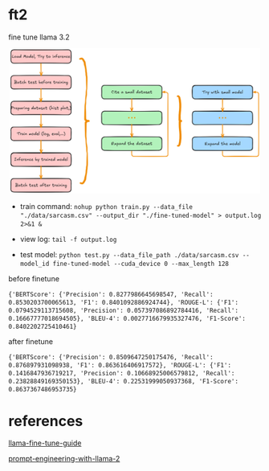 # ft2
fine tune llama 3.2

<div align="center">
  <img src="assets/appoarch.png" width="500">
</div>

- train command: `nohup python train.py --data_file "./data/sarcasm.csv" --output_dir "./fine-tuned-model" > output.log 2>&1 &`

- view log: `tail -f output.log`

- test model: `python test.py --data_file_path ./data/sarcasm.csv --model_id fine-tuned-model --cuda_device 0 --max_length 128`

before finetune

```
{'BERTScore': {'Precision': 0.8277986645698547, 'Recall': 0.8530203700065613, 'F1': 0.8401092886924744}, 'ROUGE-L': {'F1': 0.0794529113715608, 'Precision': 0.057397086892784416, 'Recall': 0.16667777018694505}, 'BLEU-4': 0.0027716679935327476, 'F1-Score': 0.8402202725410461}
```

after finetune

```
{'BERTScore': {'Precision': 0.8509647250175476, 'Recall': 0.876897931098938, 'F1': 0.863616406917572}, 'ROUGE-L': {'F1': 0.1416847936719217, 'Precision': 0.10668925006579812, 'Recall': 0.23828849169350153}, 'BLEU-4': 0.22531999050937368, 'F1-Score': 0.8637367486953735}
```

# references

[llama-fine-tune-guide](https://github.com/AlexandrosChrtn/llama-fine-tune-guide/tree/main)

[prompt-engineering-with-llama-2](https://www.deeplearning.ai/short-courses/prompt-engineering-with-llama-2/)